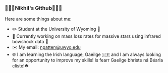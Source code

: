 ### 🦧🦍🦜Nikhil's Github🦜🦍🦧

Here are some things about me:

- ✏️ Student at the University of Wyoming 🤠
- 🔭 Currently working on mass loss rates for massive stars using infrared bowshock data 🌟
- ✉️ My email: npatten@uwyo.edu
- 🌐 I am learning the Irish language, Gaeilge 🇮🇪 and I am always looking for an opportunity to improve my skills! Is fearr Gaeilge bhriste ná Béarla cliste!☘️

